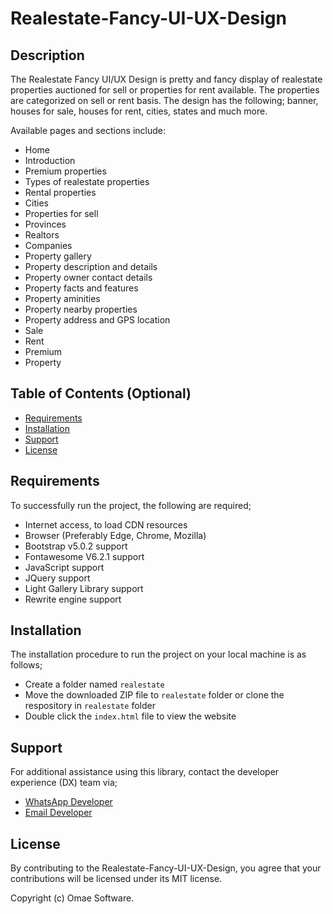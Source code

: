 # Realestate-Fancy-UI-UX-Design

## Description

The Realestate Fancy UI/UX Design is pretty and fancy display of realestate properties auctioned for sell or properties for rent available. The properties are categorized on sell or rent basis. The design has the following; banner, houses for sale, houses for rent, cities, states and much more.

Available pages and sections include:
- Home
- Introduction
- Premium properties
- Types of realestate properties
- Rental properties
- Cities
- Properties for sell
- Provinces
- Realtors
- Companies
- Property gallery
- Property description and details
- Property owner contact details
- Property facts and features
- Property aminities
- Property nearby properties
- Property address and GPS location
- Sale
- Rent
- Premium
- Property

## Table of Contents (Optional)

- [Requirements](#requirements)
- [Installation](#installation)
- [Support](#support)
- [License](#license)

## Requirements

To successfully run the project, the following are required;
- Internet access, to load CDN resources
- Browser (Preferably Edge, Chrome, Mozilla)
- Bootstrap v5.0.2 support
- Fontawesome V6.2.1 support
- JavaScript support
- JQuery support
- Light Gallery Library support
- Rewrite engine support

## Installation

The installation procedure to run the project on your local machine is as follows;

- Create a folder named `realestate`
- Move the downloaded ZIP file to `realestate` folder or clone the respository in `realestate` folder
- Double click the `index.html` file to view the website


## Support

For additional assistance using this library, contact the developer experience (DX) team via;
- [WhatsApp Developer](https://wa.me/+260977742472)
- [Email Developer](mailto:corneliuskasokola101@gmail.com)

## License

By contributing to the Realestate-Fancy-UI-UX-Design, you agree that your contributions will be licensed under its MIT license.

Copyright (c) Omae Software.
